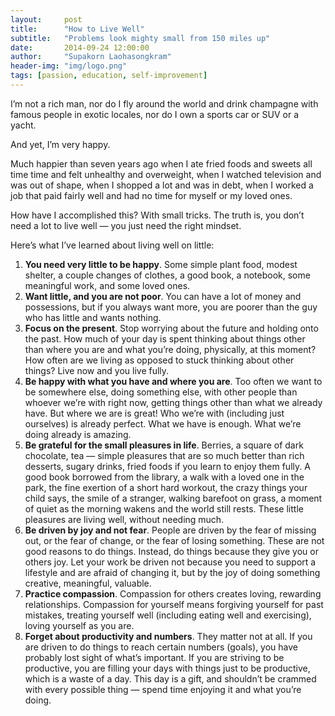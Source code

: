 ```yaml
---
layout:     post
title:      "How to Live Well"
subtitle:   "Problems look mighty small from 150 miles up"
date:       2014-09-24 12:00:00
author:     "Supakorn Laohasongkram"
header-img: "img/logo.png"
tags: [passion, education, self-improvement]
---
```

<p>I&#8217;m not a rich man, nor do I fly around the world and drink champagne with famous people in exotic locales, nor do I own a sports car or SUV or a yacht.</p>
<p>And yet, I&#8217;m very happy.</p>
<p>Much happier than seven years ago when I ate fried foods and sweets all time time and felt unhealthy and overweight, when I watched television and was out of shape, when I shopped a lot and was in debt, when I worked a job that paid fairly well and had no time for myself or my loved ones.</p>
<p>How have I accomplished this? With small tricks. The truth is, you don&#8217;t need a lot to live well &#8212; you just need the right mindset.</p>
<p>Here&#8217;s what I&#8217;ve learned about living well on little:</p>
<ol>
<li><strong>You need very little to be happy</strong>. Some simple plant food, modest shelter, a couple changes of clothes, a good book, a notebook, some meaningful work, and some loved ones.</li>
<li><strong>Want little, and you are not poor</strong>. You can have a lot of money and possessions, but if you always want more, you are poorer than the guy who has little and wants nothing.</li>
<li><strong>Focus on the present</strong>. Stop worrying about the future and holding onto the past. How much of your day is spent thinking about things other than where you are and what you&#8217;re doing, physically, at this moment? How often are we living as opposed to stuck thinking about other things? Live now and you live fully.</li>
<li><strong>Be happy with what you have and where you are</strong>. Too often we want to be somewhere else, doing something else, with other people than whoever we&#8217;re with right now, getting things other than what we already have. But where we are is great! Who we&#8217;re with (including just ourselves) is already perfect. What we have is enough. What we&#8217;re doing already is amazing.</li>
<li><strong>Be grateful for the small pleasures in life</strong>. Berries, a square of dark chocolate, tea &#8212; simple pleasures that are so much better than rich desserts, sugary drinks, fried foods if you learn to enjoy them fully. A good book borrowed from the library, a walk with a loved one in the park, the fine exertion of a short hard workout, the crazy things your child says, the smile of a stranger, walking barefoot on grass, a moment of quiet as the morning wakens and the world still rests. These little pleasures are living well, without needing much.</li>
<li><strong>Be driven by joy and not fear</strong>. People are driven by the fear of missing out, or the fear of change, or the fear of losing something. These are not good reasons to do things. Instead, do things because they give you or others joy. Let your work be driven not because you need to support a lifestyle and are afraid of changing it, but by the joy of doing something creative, meaningful, valuable.</li>
<li><strong>Practice compassion</strong>. Compassion for others creates loving, rewarding relationships. Compassion for yourself means forgiving yourself for past mistakes, treating yourself well (including eating well and exercising), loving yourself as you are.</li>
<li><strong>Forget about productivity and numbers</strong>. They matter not at all. If you are driven to do things to reach certain numbers (goals), you have probably lost sight of what&#8217;s important. If you are striving to be productive, you are filling your days with things just to be productive, which is a waste of a day. This day is a gift, and shouldn&#8217;t be crammed with every possible thing &#8212; spend time enjoying it and what you&#8217;re doing.</li>
</ol>